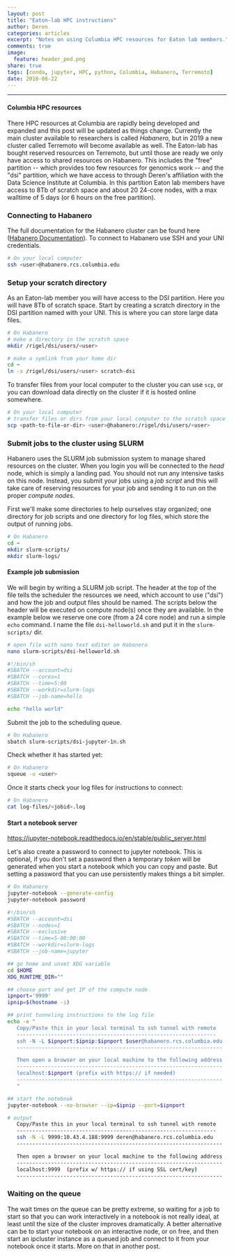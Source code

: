 ```yaml
---
layout: post
title: "Eaton-lab HPC instructions"
author: Deren
categories: articles
excerpt: "Notes on using Columbia HPC resources for Eaton lab members."
comments: true
image:
  feature: header_ped.png
share: true
tags: [conda, jupyter, HPC, python, Columbia, Habanero, Terremoto]
date: 2018-08-22
---
```


<hr>

#### Columbia HPC resources
There HPC resources at Columbia are rapidly being developed and expanded
and this post will be updated as things change. Currently the main cluster 
available to researchers is called *Habanero*, but in 2019 a new cluster
called Terremoto will become available as well. The Eaton-lab has bought 
reserved resources on Terremoto, but until those are ready we only have access
to shared resources on Habanero. This includes the "free" partition -- 
which provides too few resources for genomics work -- and the "dsi" partition, 
which we have access to through Deren's affiliation with the Data Science 
Institute at Columbia. In this partition Eaton lab members have access to 8Tb 
of scratch space and about 20 24-core nodes, with a max walltime of 5 days 
(or 6 hours on the free partition).


### Connecting to Habanero  
The full documentation for the Habanero cluster can be found here ([Habanero Documentation](https://confluence.columbia.edu/confluence/display/rcs/Habanero+HPC+Cluster+User+Documentation)). 
To connect to Habanero use SSH and your UNI credentials. 
```bash
# On your local computer
ssh <user>@habanero.rcs.columbia.edu
```

### Setup your scratch directory
As an Eaton-lab member you will have access to the DSI partition. Here you will
have 8Tb of scratch space. Start by creating a scratch directory in the DSI 
partition named with your UNI. This is where you can store large data files. 

```bash
# On Habanero
# make a directory in the scratch space
mkdir /rigel/dsi/users/<user>

# make a symlink from your home dir
cd ~
ln -s /rigel/dsi/users/<user> scratch-dsi
```

To transfer files from your local computer to the cluster you can use `scp`, 
or you can download data directly on the cluster if it is hosted online 
somewhere. 
```bash
# On your local computer
# transfer files or dirs from your local computer to the scratch space
scp <path-to-file-or-dir> <user>@habanero:/rigel/dsi/users/<user> 
```

<!-- 
### Install local software
Follow my [instructions coming soon post](...) for installing conda 
locally, and then use conda to install software. There is also system wide 
software available that you can look into, but meh. Unfortunately your home 
directory is only 10Gb which is not large enough to install many kernels into. 
If you plan to install a lot of software I would suggest installing conda into
your scratch space instead of home. If you only need one conda environment then
your home space should suffice. 
 -->

### Submit jobs to the cluster using SLURM
Habanero uses the SLURM job submission system to manage shared resources on the 
cluster. When you login you will be connected to the *head* node, which is 
simply a landing pad. You should not run any intensive tasks on this node. 
Instead, you submit your jobs using a *job script* and this will take care of
reserving resources for your job and sending it to run on the proper *compute 
nodes*. 

First we'll make some directories to help ourselves stay organized; one 
directory for job scripts and one directory for log files, which store the 
output of running jobs. 
```bash
# On Habanero
cd ~
mkdir slurm-scripts/
mkdir slurm-logs/
```

#### Example job submission
We will begin by writing a SLURM job script. The header at the top of the 
file tells the scheduler the resources we need, which account to use ("dsi") 
and how the job and output files should be named. The scripts below the header
will be executed on compute node(s) once they are available. In the example below
we reserve one core (from a 24 core node) and run a simple `echo` command.
I name the file `dsi-helloworld.sh` and put it in the `slurm-scripts/` dir. 

```bash
# open file with nano text editor on Habanero
nano slurm-scripts/dsi-helloworld.sh
```

```bash
#!/bin/sh
#SBATCH --account=dsi
#SBATCH --cores=1    
#SBATCH --time=5:00
#SBATCH --workdir=slurm-logs
#SBATCH --job-name=hello

echo "hello world"
```

Submit the job to the scheduling queue. 
```bash
# On Habanero
sbatch slurm-scripts/dsi-jupyter-1n.sh
```

Check whether it has started yet: 
```bash
# On Habanero
squeue -u <user>
```

Once it starts check your log files for instructions to connect: 
```bash
# On Habanero
cat log-files/<jobid>.log
```


#### Start a notebook server
https://jupyter-notebook.readthedocs.io/en/stable/public_server.html


Let's also create a password to connect to jupyter notebook. This is optional, 
if you don't set a password then a temporary _token_ will be generated when you
start a notebook which you can copy and paste. But setting a password that you 
can use persistently makes things a bit simpler. 
```bash
# On Habanero
jupyter-notebook --generate-config
jupyter-notebook password
```


```bash
#!/bin/sh
#SBATCH --account=dsi
#SBATCH --nodes=1    
#SBATCH --exclusive    
#SBATCH --time=5-00:00:00
#SBATCH --workdir=slurm-logs
#SBATCH --job-name=jupyter

## go home and unset XDG variable
cd $HOME
XDG_RUNTIME_DIR=""

## choose port and get IP of the compute node
ipnport='9999'
ipnip=$(hostname -i)

## print tunneling instructions to the log file
echo -e "
   Copy/Paste this in your local terminal to ssh tunnel with remote
   ----------------------------------------------------------------
   ssh -N -L $ipnport:$ipnip:$ipnport $user@habanero.rcs.columbia.edu                   
   ------------------------------------------------------------------

   Then open a browser on your local machine to the following address
   ------------------------------------------------------------------
   localhost:$ipnport (prefix with https:// if needed)
   ------------------------------------------------------------------
   "

## start the notebook 
jupyter-notebook --no-browser --ip=$ipnip --port=$ipnport
```

```bash
# output
   Copy/Paste this in your local terminal to ssh tunnel with remote
   ----------------------------------------------------------------
   ssh -N -L 9999:10.43.4.188:9999 deren@habanero.rcs.columbia.edu                    
   ------------------------------------------------------------------

   Then open a browser on your local machine to the following address
   ------------------------------------------------------------------
   localhost:9999  (prefix w/ https:// if using SSL cert/key)       
   ------------------------------------------------------------------
```   

### Waiting on the queue
The wait times on the queue can be pretty extreme, so waiting for a job to 
start so that you can work interactively in a notebook is not really ideal, 
at least until the size of the cluster improves dramatically. A better 
alternative can be to start your notebook on an interactive node, or on free, 
and then start an ipcluster instance as a queued job and connect to it from 
your notebook once it starts. More on that in another post. 

